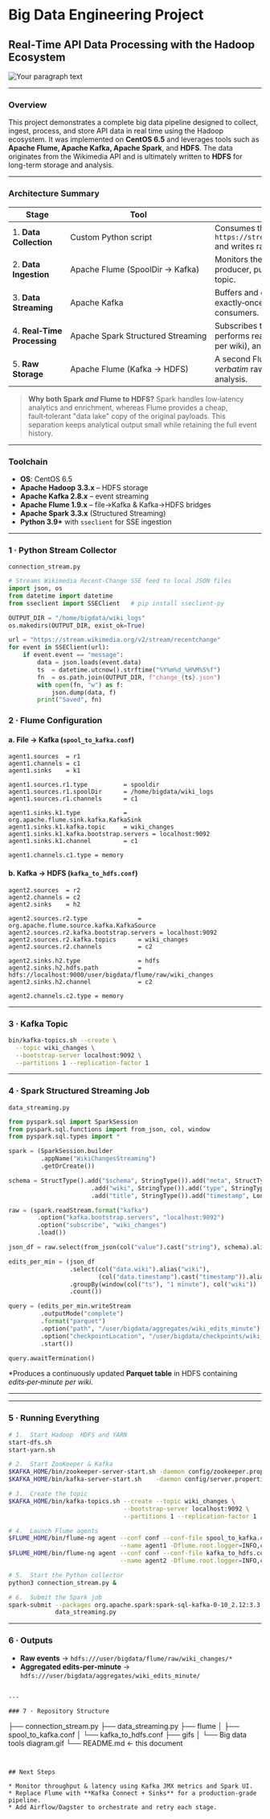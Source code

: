 # Big Data Engineering Project

## Real‑Time API Data Processing with the Hadoop Ecosystem


![Your paragraph text](https://github.com/user-attachments/assets/d789a20b-5c3b-4c84-850a-236ffe18b11e)

---

### Overview

This project demonstrates a complete big data pipeline designed to collect, ingest, process, and store API data in real time using the Hadoop ecosystem. It was implemented on **CentOS 6.5** and leverages tools such as **Apache Flume, Apache Kafka, Apache Spark**, and **HDFS**. The data originates from the Wikimedia API and is ultimately written to **HDFS** for long-term storage and analysis.

---

### Architecture Summary

| Stage                       | Tool                              | What Happens                                                                                                                                                            |
| --------------------------- | --------------------------------- | ----------------------------------------------------------------------------------------------------------------------------------------------------------------------- |
| 1. **Data Collection**      | Custom Python script              | Consumes the *Server‑Sent Events* (SSE) endpoint `https://stream.wikimedia.org/v2/stream/recentchange` and writes raw JSON files locally.                               |
| 2. **Data Ingestion**       | Apache Flume (SpoolDir → Kafka)   | Monitors the local JSON directory and acts as a Kafka producer, publishing each file to the `wiki_changes` topic.                                                       |
| 3. **Data Streaming**       | Apache Kafka                      | Buffers and distributes the live event stream; provides exactly‑once ordered delivery to downstream consumers.                                                          |
| 4. **Real‑Time Processing** | Apache Spark Structured Streaming | Subscribes to the `wiki_changes` topic, parses the JSON, performs real‑time aggregations (e.g., edits‑per‑minute per wiki), and writes the curated stream back to HDFS. |
| 5. **Raw Storage**          | Apache Flume (Kafka → HDFS)       | A second Flume agent tails Kafka and stores the *verbatim* raw events into HDFS for replay or deep analysis.                                                            |

> **Why both Spark *and* Flume to HDFS?**
> Spark handles low‑latency analytics and enrichment, whereas Flume provides a cheap, fault‑tolerant "data lake" copy of the original payloads. This separation keeps analytical output small while retaining the full event history.

---

### Toolchain

* **OS**: CentOS 6.5 
* **Apache Hadoop 3.3.x** – HDFS storage
* **Apache Kafka 2.8.x** – event streaming
* **Apache Flume 1.9.x** – file→Kafka & Kafka→HDFS bridges
* **Apache Spark 3.3.x** (Structured Streaming)
* **Python 3.9+** with `sseclient` for SSE ingestion

---

### 1 · Python Stream Collector

`connection_stream.py`

```python
# Streams Wikimedia Recent‑Change SSE feed to local JSON files
import json, os
from datetime import datetime
from sseclient import SSEClient   # pip install sseclient-py

OUTPUT_DIR = "/home/bigdata/wiki_logs"
os.makedirs(OUTPUT_DIR, exist_ok=True)

url = "https://stream.wikimedia.org/v2/stream/recentchange"
for event in SSEClient(url):
    if event.event == "message":
        data = json.loads(event.data)
        ts  = datetime.utcnow().strftime("%Y%m%d_%H%M%S%f")
        fn  = os.path.join(OUTPUT_DIR, f"change_{ts}.json")
        with open(fn, "w") as f:
            json.dump(data, f)
        print("Saved", fn)
```

### 2 · Flume Configuration

#### a. File → Kafka (`spool_to_kafka.conf`)

```properties
agent1.sources  = r1
agent1.channels = c1
agent1.sinks    = k1

agent1.sources.r1.type          = spooldir
agent1.sources.r1.spoolDir      = /home/bigdata/wiki_logs
agent1.sources.r1.channels      = c1

agent1.sinks.k1.type            = org.apache.flume.sink.kafka.KafkaSink
agent1.sinks.k1.kafka.topic     = wiki_changes
agent1.sinks.k1.kafka.bootstrap.servers = localhost:9092
agent1.sinks.k1.channel         = c1

agent1.channels.c1.type = memory
```

#### b. Kafka → HDFS (`kafka_to_hdfs.conf`)

```properties
agent2.sources  = r2
agent2.channels = c2
agent2.sinks    = h2

agent2.sources.r2.type              = org.apache.flume.source.kafka.KafkaSource
agent2.sources.r2.kafka.bootstrap.servers = localhost:9092
agent2.sources.r2.kafka.topics      = wiki_changes
agent2.sources.r2.channels          = c2

agent2.sinks.h2.type                = hdfs
agent2.sinks.h2.hdfs.path           = hdfs://localhost:9000/user/bigdata/flume/raw/wiki_changes
agent2.sinks.h2.channel             = c2

agent2.channels.c2.type = memory
```
---

### 3 · Kafka Topic

```bash
bin/kafka-topics.sh --create \
  --topic wiki_changes \
  --bootstrap-server localhost:9092 \
  --partitions 1 --replication-factor 1
```

---

### 4 · Spark Structured Streaming Job 

`data_streaming.py`

```python
from pyspark.sql import SparkSession
from pyspark.sql.functions import from_json, col, window
from pyspark.sql.types import *

spark = (SparkSession.builder
         .appName("WikiChangesStreaming")
         .getOrCreate())

schema = StructType().add("$schema", StringType()).add("meta", StructType())\
                       .add("wiki", StringType()).add("type", StringType())\
                       .add("title", StringType()).add("timestamp", LongType())

raw = (spark.readStream.format("kafka")
        .option("kafka.bootstrap.servers", "localhost:9092")
        .option("subscribe", "wiki_changes")
        .load())

json_df = raw.select(from_json(col("value").cast("string"), schema).alias("data"))

edits_per_min = (json_df
                 .select(col("data.wiki").alias("wiki"),
                         (col("data.timestamp").cast("timestamp")).alias("ts"))
                 .groupBy(window(col("ts"), "1 minute"), col("wiki"))
                 .count())

query = (edits_per_min.writeStream
         .outputMode("complete")
         .format("parquet")
         .option("path", "/user/bigdata/aggregates/wiki_edits_minute")
         .option("checkpointLocation", "/user/bigdata/checkpoints/wiki_edits_minute")
         .start())

query.awaitTermination()
```

*Produces a continuously updated **Parquet table** in HDFS containing *edits‑per‑minute per wiki*.

---

---

### 5 · Running Everything

```bash
# 1.  Start Hadoop  HDFS and YARN
start-dfs.sh  
start-yarn.sh

# 2.  Start ZooKeeper & Kafka
$KAFKA_HOME/bin/zookeeper-server-start.sh -daemon config/zookeeper.properties
$KAFKA_HOME/bin/kafka-server-start.sh    -daemon config/server.properties

# 3.  Create the topic
$KAFKA_HOME/bin/kafka-topics.sh --create --topic wiki_changes \
                                --bootstrap-server localhost:9092 \
                                --partitions 1 --replication-factor 1

# 4.  Launch Flume agents
$FLUME_HOME/bin/flume-ng agent --conf conf --conf-file spool_to_kafka.conf \
                               --name agent1 -Dflume.root.logger=INFO,console &
$FLUME_HOME/bin/flume-ng agent --conf conf --conf-file kafka_to_hdfs.conf \
                               --name agent2 -Dflume.root.logger=INFO,console &

# 5.  Start the Python collector
python3 connection_stream.py &

# 6.  Submit the Spark job 
spark-submit --packages org.apache.spark:spark-sql-kafka-0-10_2.12:3.3.1 \
             data_streaming.py
```

---

### 6 · Outputs

* **Raw events** → `hdfs:///user/bigdata/flume/raw/wiki_changes/*`
* **Aggregated edits‑per‑minute** → `hdfs:///user/bigdata/aggregates/wiki_edits_minute/`
```

---

### 7 · Repository Structure 

```
├── connection_stream.py
├── data_streaming.py
├── flume
│   ├── spool_to_kafka.conf
│   └── kafka_to_hdfs.conf
├── gifs
│   └── Big data tools diagram.gif
└── README.md   ←  this document
```


## Next Steps

* Monitor throughput & latency using Kafka JMX metrics and Spark UI.
* Replace Flume with **Kafka Connect + Sinks** for a production‑grade pipeline.
* Add Airflow/Dagster to orchestrate and retry each stage.

